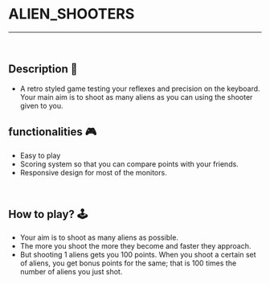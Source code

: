# **ALIEN_SHOOTERS**

---

<br>

## **Description 📃** 
- A retro styled game testing your reflexes and precision on the keyboard. Your main aim is to shoot as many aliens as you can using the shooter given to you.


## **functionalities 🎮** 
- Easy to play
- Scoring system so that you can compare points with your friends.
- Responsive design for most of the monitors.
<br>

## **How to play? 🕹️**
- Your aim is to shoot as many aliens as possible. 
- The more you shoot the more they become and faster they approach.
- But shooting 1 aliens gets you 100 points. When you shoot a certain set of aliens, you get bonus points for the same; that is 100 times the number of aliens you just shot.
<br>


